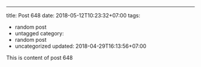 ---
title: Post 648
date: 2018-05-12T10:23:32+07:00
tags:
  - random post
  - untagged
category:
  - random post
  - uncategorized
updated: 2018-04-29T16:13:56+07:00

This is content of post 648